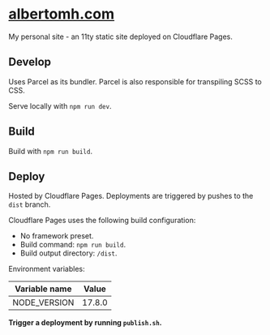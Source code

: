 # <a href="https://www.albertomh.com" target="_blank">albertomh.com</a>

My personal site - an 11ty static site deployed on Cloudflare Pages.


## Develop
Uses Parcel as its bundler. Parcel is also responsible for transpiling SCSS to CSS.

Serve locally with `npm run dev`.


## Build
Build with `npm run build`.


## Deploy
Hosted by Cloudflare Pages. Deployments are triggered by pushes to the `dist` branch.  

Cloudflare Pages uses the following build configuration:  
- No framework preset.  
- Build command: `npm run build`.  
- Build output directory: `/dist`.  

Environment variables:  

| Variable name | Value       |
| ------------- | ----------- |
| NODE_VERSION  | 17.8.0      |

**Trigger a deployment by running `publish.sh`.**  
